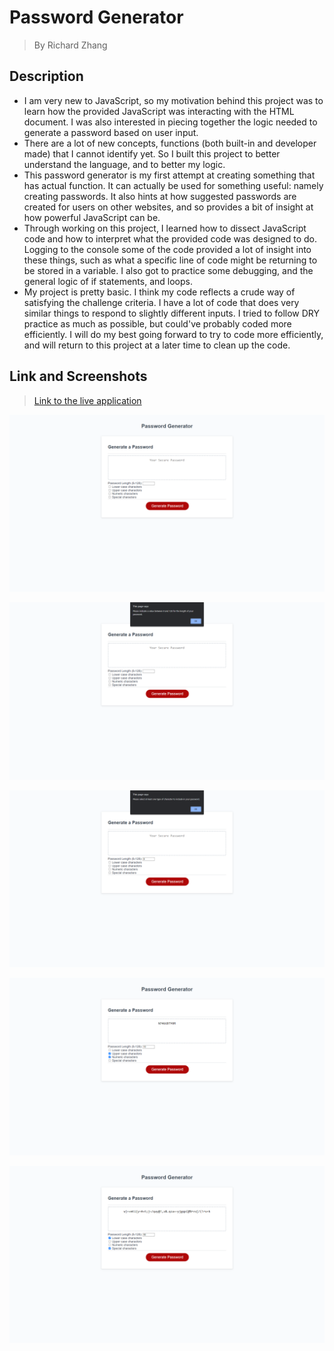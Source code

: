# Password Generator
> By Richard Zhang

## Description

- I am very new to JavaScript, so my motivation behind this project was to learn how the provided JavaScript was interacting with the HTML document. I was also interested in piecing together the logic needed to generate a password based on user input.
- There are a lot of new concepts, functions (both built-in and developer made) that I cannot identify yet. So I built this project to better understand the language, and to better my logic. 
- This password generator is my first attempt at creating something that has actual function. It can actually be used for something useful: namely creating passwords. It also hints at how suggested passwords are created for users on other websites, and so provides a bit of insight at how powerful JavaScript can be.
- Through working on this project, I learned how to dissect JavaScript code and how to interpret what the provided code was designed to do. Logging to the console some of the code provided a lot of insight into these things, such as what a specific line of code might be returning to be stored in a variable. I also got to practice some debugging, and the general logic of if statements, and loops. 
- My project is pretty basic. I think my code reflects a crude way of satisfying the challenge criteria. I have a lot of code that does very similar things to respond to slightly different inputs. I tried to follow DRY practice as much as possible, but could've probably coded more efficiently. I will do my best going forward to try to code more efficiently, and will return to this project at a later time to clean up the code. 

##  Link and Screenshots

> [Link to the live application](https://richardzhang01.github.io/password-generator/)

![Screenshot one](./assets/images/screenshot-1.png)

![Screenshot two](./assets/images/screenshot-2.png)

![Screenshot three](./assets/images/screenshot-3.png)

![Screenshot four](./assets/images/screenshot-4.png)

![Screenshot five](./assets/images/screenshot-5.png)